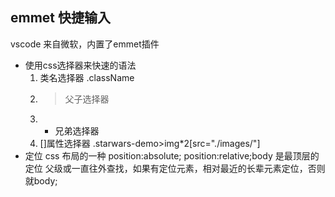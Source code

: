 ## emmet 快捷输入
vscode 来自微软，内置了emmet插件
- 使用css选择器来快速的语法
    1. 类名选择器 .className
    2. > 父子选择器
    3. + 兄弟选择器
    4. []属性选择器
    .starwars-demo>img*2[src="./images/"]
- 定位
    css 布局的一种
    position:absolute;
    position:relative;body 是最顶层的定位 父级或一直往外查找，如果有定位元素，相对最近的长辈元素定位，否则就body;